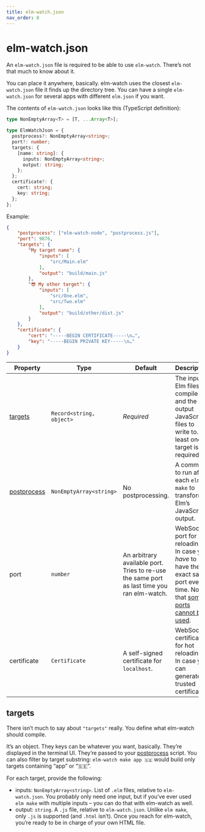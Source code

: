 ```yaml
---
title: elm-watch.json
nav_order: 8
---
```


# elm-watch.json

An `elm-watch.json` file is required to be able to use `elm-watch`. There’s not that much to know about it.

You can place it anywhere, basically. elm-watch uses the closest `elm-watch.json` file it finds up the directory tree. You can have a single `elm-watch.json` for several apps with different `elm.json` if you want.

The contents of `elm-watch.json` looks like this (TypeScript definition):

```ts
type NonEmptyArray<T> = [T, ...Array<T>];

type ElmWatchJson = {
  postprocess?: NonEmptyArray<string>;
  port?: number;
  targets: {
    [name: string]: {
      inputs: NonEmptyArray<string>;
      output: string;
    };
  };
  certificate?: {
    cert: string;
    key: string;
  };
};
```

Example:

<!-- prettier-ignore -->
```json
{
    "postprocess": ["elm-watch-node", "postprocess.js"],
    "port": 9876,
    "targets": {
        "My target name": {
            "inputs": [
                "src/Main.elm"
            ],
            "output": "build/main.js"
        },
        "😎 My other target": {
            "inputs": [
                "src/One.elm",
                "src/Two.elm"
            ],
            "output": "build/other/dist.js"
        }
    },
    "certificate": {
        "cert": "-----BEGIN CERTIFICATE-----\n…",
        "key": "-----BEGIN PRIVATE KEY-----\n…"
    }
}
```

| Property | Type | Default | Description |
| --- | --- | --- | --- |
| [targets](#targets) | `Record<string, object>` | _Required_ | The input Elm files to compile and the output JavaScript files to write to. At least one target is required. |
| [postprocess](../postprocess/) | `NonEmptyArray<string>` | No postprocessing. | A command to run after each `elm make` to transform Elm’s JavaScript output. |
| port | `number` | An arbitrary available port. Tries to re-use the same port as last time you ran elm-watch. | WebSocket port for hot reloading. In case you _have_ to have the exact same port every time. Note that [some ports cannot be used][port-blocking]. |
| certificate | `Certificate` | A self-signed certificate for `localhost`. | WebSocket certificate for hot reloading. In case you can generate a trusted certificate. |

## targets

There isn’t much to say about `"targets"` really. You define what elm-watch should compile.

It’s an object. They keys can be whatever you want, basically. They’re displayed in the terminal UI. They’re passed to your [postprocess](../postprocess/) script. You can also filter by target substring: `elm-watch make app 🇸🇪` would build only targets containing “app” or “🇸🇪”.

For each target, provide the following:

- inputs: `NonEmptyArray<string>`. List of `.elm` files, relative to `elm-watch.json`. You probably only need one input, but if you’ve ever used `elm make` with multiple inputs – you can do that with elm-watch as well.
- output: `string`. A `.js` file, relative to `elm-watch.json`. Unlike `elm make`, only `.js` is supported (and `.html` isn’t). Once you reach for elm-watch, you’re ready to be in charge of your own HTML file.

[port-blocking]: https://fetch.spec.whatwg.org/#port-blocking
